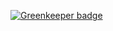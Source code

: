 

[![Greenkeeper badge](https://badges.greenkeeper.io/simonmcmanus/nodewat.svg)](https://greenkeeper.io/)